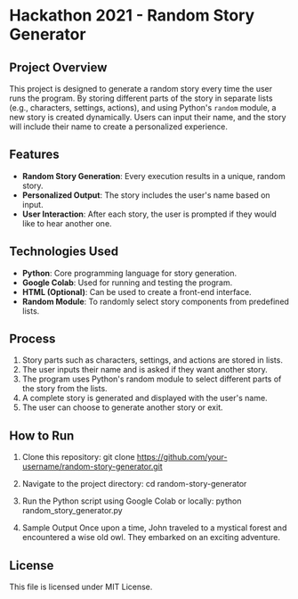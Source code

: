# Hackathon 2021 - Random Story Generator

## Project Overview
This project is designed to generate a random story every time the user runs the program. By storing different parts of the story in separate lists (e.g., characters, settings, actions), and using Python's `random` module, a new story is created dynamically. Users can input their name, and the story will include their name to create a personalized experience.

## Features
- **Random Story Generation**: Every execution results in a unique, random story.
- **Personalized Output**: The story includes the user's name based on input.
- **User Interaction**: After each story, the user is prompted if they would like to hear another one.

## Technologies Used
- **Python**: Core programming language for story generation.
- **Google Colab**: Used for running and testing the program.
- **HTML (Optional)**: Can be used to create a front-end interface.
- **Random Module**: To randomly select story components from predefined lists.

## Process
1. Story parts such as characters, settings, and actions are stored in lists.
2. The user inputs their name and is asked if they want another story.
3. The program uses Python's random module to select different parts of the story from the lists.
4. A complete story is generated and displayed with the user's name.
5. The user can choose to generate another story or exit.

## How to Run
1. Clone this repository:
   git clone https://github.com/your-username/random-story-generator.git

2. Navigate to the project directory:
   cd random-story-generator
   
3. Run the Python script using Google Colab or locally:
   python random_story_generator.py
   
4. Sample Output
   Once upon a time, John traveled to a mystical forest and encountered a wise old owl. They embarked on an exciting adventure.

## License
This file is licensed under MIT License.
